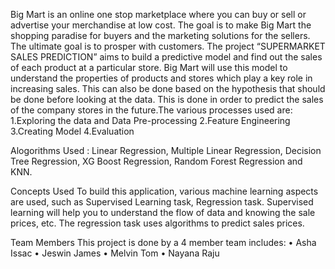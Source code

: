 Big Mart is an online one stop marketplace where you can buy or sell or advertise your merchandise at low cost. The goal is to make Big Mart the shopping paradise for buyers and the marketing solutions for the sellers. The ultimate goal is to prosper with customers. The project “SUPERMARKET SALES PREDICTION” aims to build a predictive model and find out the sales of each product at a particular store. Big Mart will use this model to understand the properties of products and stores which play a key role in increasing sales. This can also be done based on the hypothesis that should be done before looking at the data.
This is done in order to predict the sales of the company stores in the future.The various processes used are:
1.Exploring the data and Data Pre-processing
2.Feature Engineering
3.Creating Model
4.Evaluation

Alogorithms Used :
Linear Regression, Multiple Linear Regression, Decision Tree Regression, XG Boost Regression, Random Forest Regression and KNN.

Concepts Used
To build this application, various machine learning aspects are used, such as Supervised Learning task, Regression task. Supervised learning will help you to understand the flow of data and knowing the sale prices, etc. The regression task uses algorithms to predict sales prices. 

Team Members
This project is done by a 4 member team includes:
•	Asha Issac
•	Jeswin James
•	Melvin Tom
•	Nayana Raju


